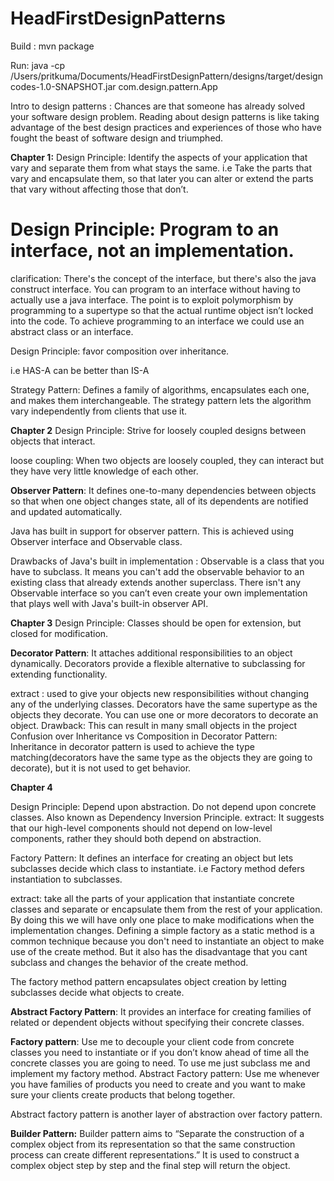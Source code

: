 # HeadFirstDesignPatterns

Build :
mvn package

Run:
java -cp /Users/pritkuma/Documents/HeadFirstDesignPattern/designs/target/designcodes-1.0-SNAPSHOT.jar com.design.pattern.App

Intro to design patterns :
        Chances are that someone has already solved your software design problem. Reading about design patterns is like taking advantage of the best design practices and experiences of those who have fought the beast of software design and triumphed.


**Chapter 1:**
Design Principle: Identify the aspects of your application that vary and separate them from what stays the same.
i.e
Take the parts that vary and encapsulate them, so that later you can alter or extend the parts that vary without affecting those that don’t.


# Design Principle: Program to an interface, not an implementation.

clarification: There's the concept of the interface, but there's also the java construct interface. You can program to an interface without having to actually use a java interface. The point is to exploit polymorphism by programming to a supertype so that the actual runtime object isn’t locked into the code.
To achieve programming to an interface we could use an abstract class or an interface.

Design Principle: favor composition over inheritance.

i.e HAS-A can be better than IS-A


Strategy Pattern: Defines a family of algorithms, encapsulates each one, and makes them interchangeable. The strategy pattern lets the algorithm vary independently from clients that use it.


**Chapter 2**
Design Principle: Strive for loosely coupled designs between objects that interact.

loose coupling: When two objects are loosely coupled, they can interact but they have very little knowledge of each other.



**Observer Pattern**:  It defines one-to-many dependencies between objects so that when one object changes state, all of its dependents are notified and updated automatically.

Java has built in support for observer pattern. This is achieved using Observer interface and Observable class.

Drawbacks of Java's built in implementation :
Observable is a class that you have to subclass. It means you can't add the observable behavior to an existing class that already extends another superclass.
There isn't any Observable interface so you can’t even create your own implementation that plays well with Java's built-in observer API.


**Chapter 3**
Design Principle: Classes should be open for extension, but closed for modification.

**Decorator Pattern**: It attaches additional responsibilities to an object dynamically. Decorators provide a flexible alternative to subclassing for extending functionality.


extract :
used to give your objects new responsibilities without changing any of the underlying classes.
Decorators have the same supertype as the objects they decorate.
You can use one or more decorators to decorate an object.
Drawback: This can result in many small objects in the project
Confusion over Inheritance vs Composition in Decorator Pattern: Inheritance in decorator pattern is used to achieve the type matching(decorators have the same type as the objects they are going to decorate), but it is not used to get behavior.


**Chapter 4**

Design Principle: Depend upon abstraction. Do not depend upon concrete classes. Also known as Dependency Inversion Principle.
extract: It suggests that our high-level components should not depend on low-level components, rather they should both depend on abstraction.

Factory Pattern: It defines an interface for creating an object but lets subclasses decide which class to instantiate. i.e Factory method defers instantiation to subclasses.

extract:
take all the parts of your application that instantiate concrete classes and separate or encapsulate them from the rest of your application. By doing this we will have only one place to make modifications when the implementation changes.
Defining a simple factory as a static method is a common technique because you don't need to instantiate an object to make use of the create method. But it also has the disadvantage that you cant subclass and changes the behavior of the create method.

The factory method pattern encapsulates object creation by letting subclasses decide what objects to create.

**Abstract Factory Pattern**: It provides an interface for creating families of related or dependent objects without specifying their concrete classes.


**Factory pattern**: Use me to decouple your client code from concrete classes you need to instantiate or if you don’t know ahead of time all the concrete classes you are going to need. To use me just subclass me and implement my factory method.
Abstract Factory pattern: Use me whenever you have families of products you need to create and you want to make sure your clients create products that belong together.

Abstract factory pattern is another layer of abstraction over factory pattern.


**Builder Pattern:**
Builder pattern aims to “Separate the construction of a complex object from its representation so that the same construction process can create different representations.”
It is used to construct a complex object step by step and the final step will return the object.